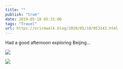 ```yaml
---
title: ""
publish: "true"
date: 2019-05-18 05:31:00
tags: "Travel"
url: https://ericmwalk.blog/2019/05/18/053143.html
---
```


Had a good afternoon exploring Beijing...

![](https://ericmwalk.blog/uploads/2022/8650dcf095.jpg)

![](https://ericmwalk.blog/uploads/2022/473b7e68bc.jpg)
